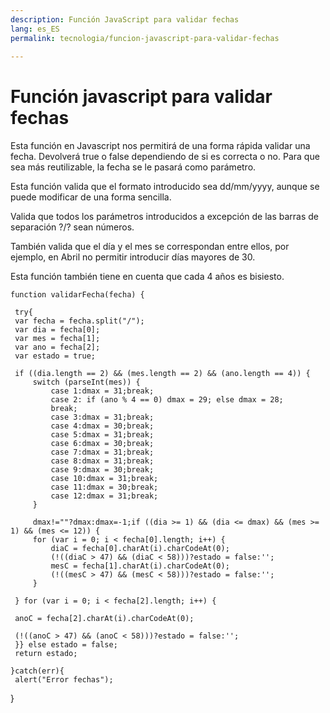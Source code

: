 ```yaml
---
description: Función JavaScript para validar fechas
lang: es_ES
permalink: tecnologia/funcion-javascript-para-validar-fechas
  
---
```

# Función javascript para validar fechas

Esta función en Javascript nos permitirá de una forma rápida validar una fecha. Devolverá true o false dependiendo de si es correcta o no. Para que sea más reutilizable, la fecha se le pasará como parámetro.  
  
Esta función valida que el formato introducido sea dd/mm/yyyy, aunque se puede modificar de una forma sencilla.  
  
Valida que todos los parámetros introducidos a excepción de las barras de separación ?/? sean números.  
  
También valida que el día y el mes se correspondan entre ellos, por ejemplo, en Abril no permitir introducir días mayores de 30.  
  
Esta función también tiene en cuenta que cada 4 años es bisiesto.

    function validarFecha(fecha) {  
      
     try{        
     var fecha = fecha.split("/");        
     var dia = fecha[0];        
     var mes = fecha[1];        
     var ano = fecha[2];        
     var estado = true;  
      
     if ((dia.length == 2) && (mes.length == 2) && (ano.length == 4)) {        
	     switch (parseInt(mes)) {        
		     case 1:dmax = 31;break;        
		     case 2: if (ano % 4 == 0) dmax = 29; else dmax = 28;        
		     break;        
		     case 3:dmax = 31;break;        
		     case 4:dmax = 30;break;        
		     case 5:dmax = 31;break;        
		     case 6:dmax = 30;break;        
		     case 7:dmax = 31;break;        
		     case 8:dmax = 31;break;        
		     case 9:dmax = 30;break;        
		     case 10:dmax = 31;break;       
		     case 11:dmax = 30;break;      
		     case 12:dmax = 31;break;       
	     }  
           
	     dmax!=""?dmax:dmax=-1;if ((dia >= 1) && (dia <= dmax) && (mes >= 1) && (mes <= 12)) {        
	     for (var i = 0; i < fecha[0].length; i++) {         
		     diaC = fecha[0].charAt(i).charCodeAt(0);        
		     (!((diaC > 47) && (diaC < 58)))?estado = false:'';       
		     mesC = fecha[1].charAt(i).charCodeAt(0);        
		     (!((mesC > 47) && (mesC < 58)))?estado = false:'';       
	     }  
      
     } for (var i = 0; i < fecha[2].length; i++) {  
      
     anoC = fecha[2].charAt(i).charCodeAt(0);  
      
     (!((anoC > 47) && (anoC < 58)))?estado = false:'';        
     }} else estado = false;        
     return estado;    
         
    }catch(err){  
     alert("Error fechas");    
}
<!--stackedit_data:
eyJoaXN0b3J5IjpbNjQxNDI0ODI4XX0=
-->